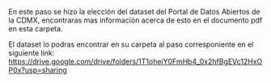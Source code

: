 En este paso se hizo la elección del dataset del Portal de Datos Abiertos de la CDMX, encontraras mas información acerca de esto en el documento pdf en esta carpeta.

El dataset lo podras encontrar en su carpeta al paso corresponiente en el siguiente link:
https://drive.google.com/drive/folders/1T1ohejY0FmHb4_0x2hfBgEVc12HxOP0x?usp=sharing

